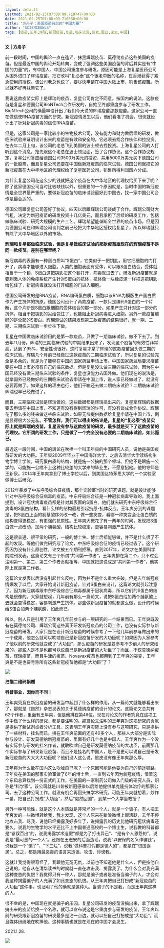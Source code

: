 ```yaml
---
layout: default
Lastmod: 2021-02-25T07:08:09.710747+00:00
date: 2021-02-25T07:08:09.710580+00:00
title: "方舟子：美国疫苗背后的“中国力量”"
author: "SCIENCEOWLS"
tags: [疫苗,王年,辉瑞,新冠疫苗,复星,临床试验,研发,蛋白,论文,中国]
---
```


**文 | 方舟子**

前一段时间，中国的舆论一直在造谣、抹黑辉瑞疫苗、莫德纳疫苗这些美国的疫苗。但是最近中国的舆论开始转向，变成了强调这些美国疫苗的背后其实是有“中国的力量”的，有中国人、中国公司重度参与研发。原因可能是上海复星医药公司从国外进口了辉瑞疫苗，把它改叫“复必泰”这个很老中医的名称，在香港获得了紧急使用的授权。该公司老总也说了，要尽快申请在中国大陆上市、销售该疫苗。所以就不好再抹黑它了。

我说这款疫苗实际上是辉瑞的疫苗，复星公司肯定不同意。按国内的说法，这款疫苗是复星和德国公司BioNTech合作研发的，自始至终都重度参与了研发工作。BioNTech公司的确最早设计出了我们今天说的辉瑞疫苗那款疫苗。这家公司一直在做信使RNA疫苗方面的研究。新冠疫情发生以后，他们看准了机会，很快就设计出了针对新冠病毒的信使RNA疫苗。

但是，这家公司是一家比较小的生物技术公司，没有能力和财力做后续的研发，做临床试验来证明设计出来的疫苗是有效和安全的。它必须去找合作伙伴和拉投资。在去年二月上旬，该公司的老总飞到美国的波士顿去找投资。上海复星公司的人打听到这个消息，抢先跟这个老总在波士顿见面，签了合作协议。这个合作协议规定，复星公司答应给德国公司3500万美元的投资，并用5000万美元买下德国公司的一批股票，而且复星公司还要在中国做新冠疫苗的临床试验。德国公司就把它的新冠疫苗在大中华地区的代理权给了复星医药公司，销售所得利润四六分成。

为什么复星公司花这么少的钱就把这个疫苗在大中华地区的代理权给买下来了呢？除了这家德国公司当时比较缺钱以外，很重要的一个原因就是，当时中国的新冠疫情是全世界最严重的，要做新冠疫苗的临床试验最好到中国去，找一家中国公司合作是最合适的。

德国公司跟复星公司签好了协议，四天以后跟辉瑞公司谈成了合作。辉瑞公司财大气粗，决定为新冠疫苗的研发投资十几亿美元，而且承担了后续的研发工作，包括做临床试验、研究大规模的生产工艺。辉瑞希望能垄断全世界的疫苗市场，但是因为德国公司在和辉瑞公司谈判之前已经把大中华地区授权给复星了，所以辉瑞就只有除了大中华地区以外的市场。

**辉瑞和复星都做临床试验，但是复星做临床试验的那款疫苗跟现在的辉瑞疫苗不是同一款疫苗。差别在哪里呢？**

新冠病毒的表面有一种蛋白质叫“S蛋白”，它类似于一把钥匙，用它把细胞的门打开了，病毒才能够进入细胞。人类的细胞表面有受体，可以跟S蛋白结合，受体就相当于一个锁，S蛋白这把钥匙把这个锁打开，病毒就进去了。研发新冠疫苗就是要刺激人体的免疫系统产生针对S蛋白的抗体，抗体像一块橡皮泥一样把这把钥匙给包住了，新冠病毒就没法打开细胞的门进入细胞。

德国公司研发的是RNA疫苗，RNA编码蛋白质，细胞以该RNA为模版生产蛋白质作为产生抗体的抗原。德国公司设计了两款疫苗，一款只是编码S蛋白的一个片断，这个片断是S蛋白跟细胞的受体结合的那一部分。如果产生只针对这一部分的抗体，相当于把钥匙的尖给包住了，也能阻止新冠病毒进入细胞。另外一款疫苗编码的是全部的S蛋白。辉瑞测试的结果发现第二款疫苗的结果很好，就一期、二期、三期临床试验一步步往下做。

复星在中国做临床试验用的是第一款疫苗，只做了一期临床试验，做不下去了。到去年11月份，辉瑞的三期临床试验的中期结果出来了，发现这个疫苗的有效性非常高，达到了95%，安全性也很好。这时复星才拿了辉瑞的这款疫苗回头做二期的临床试验。辉瑞几个月前已经做过这款疫苗的二期临床试验了，所以复星的试验完全是多余的，就是为了能够在中国向国家药监申请上市。中国国家药监局要求疫苗要在中国上市必须有自己的临床数据。但是复星没法做三期的临床试验，因为在中国已经没有做三期临床试验的条件，复星也没能力去国外做。他们现在的说法是，就拿国外已经做好的三期临床试验去申请在中国上市，说人家已经做过了，就没有必要再做了。如果这样的理由也行，他们干嘛还去做二期临床试验？二期临床试验辉瑞也早已经做过了。

而且，三期临床试验是辉瑞做的，这些数据都是辉瑞搞出来的。复星拿辉瑞的数据要去申请在中国上市，不知道有没有得到辉瑞的许可，有没有谈成合作协议。辉瑞花了那么多的钱来做这些临床试验，如果无偿提供数据给复星申请在中国上市，倒是显得很大公无私。**不管怎样，我们可以得出的结论是，复星的“复必泰”疫苗实际上就是辉瑞的疫苗，复星没有参与这款疫苗的研发，最多就是买下了这款疫苗的代理权。它所谓的研发工作，只是做了一个完全没有必要的二期临床试验，如此而已。**

最近这一段时间，中国的舆论在吹捧一个叫王年爽的中国研究人员，说他是美国疫苗研发的大功臣。王年爽2009年毕业于中国海洋大学，之后去清华大学读结构生物学博士学位，研究蛋白质的结构，就是施一公搞的那个领域。但他不是跟施一公学的，可能施一公瞧不上这种比较差的大学来的毕业生，不愿意招他。他的导师是王新泉。2014年王年爽拿到了博士学位以后，到美国达特茅思大学的一个实验室做博士后研究。

2012年暴发了中东呼吸综合征疫情，那个实验室当时的研究课题，就是设计能够针对中东呼吸综合征病毒的疫苗。中东呼吸综合征是一种冠状病毒导致的，我上面提到，设计冠状病毒疫苗都是针对其表面的S蛋白。他们就去研究中东呼吸综合征病毒的S蛋白结构，看什么样的结构最易引起抗原-抗体反应。王年爽分到的课题是，把S蛋白上面的氨基酸序列改一改，做一些突变，看哪一种突变会让蛋白质的结构变得更稳定，有更强的抗原性。王年爽大概花了有一两年的时间，发现把S蛋白做一点改动，加两个脯氨酸，结构比较稳定，更容易刺激产生抗体。

这是很普通、很平常的研究，一般的博士生、博士后都能够做，并不是什么很了不起的发现。等他们做完研究写了论文，中东呼吸综合征的疫情已经过去了。这个研究因为没有什么原创性，论文被五个期刊拒稿。直到2017年，论文才在美国科学院院刊发表。这篇论文有三个所谓“共同第一作者”，王年爽排在第二个，只不过会注明第一、第二、第三个作者贡献相等，中国就把这说成是“共同第一作者”，他实际上就是第二作者。

这篇论文发表以后没有引起什么反响，因为并不是什么重大突破。但是去年新冠疫情爆发了以后，大家开始设计新冠疫苗，针对S蛋白来设计，这篇论文就引起注意了。因为新冠病毒跟中东呼吸综合征病毒都属于冠状病毒，所以它们的S蛋白的结构是很像的。大家就想起，几年前有那么一篇论文，说把S蛋白给加两个脯氨酸上去就会变得稳定，容易刺激产生抗体。那些做新冠疫苗的就都这么做，设计的时候给S蛋白加两个脯氨酸，如此而已。

所以，别人只是引用了王年爽几年前参与的一项研究的一个结果而已。王年爽既没有在莫德纳公司、辉瑞公司这些真正研发新冠疫苗的公司工作，也没有实际参与新冠疫苗的研发，人家只是在设计新冠疫苗的时候参考了一下他几年前参与做出来的一个成果，他怎么就可以吹嘘自己是新冠疫苗研发的大功臣呢？如果因为人家参考了他以前的研究他就变成了“大功臣”，那么疫苗的研发是要参考不少前人的研究结果的，那些人是不是也都可以说自己是新冠疫苗的大功臣了？而且，不仅莫德纳疫苗、辉瑞疫苗，而且牛津的疫苗、Novavax疫苗也都用到了王年爽的突变，王年爽是不是也要号称所有这些新冠疫苗他都是“大功臣”了？

![](https://images.weserv.nl/?url=https%3A//mmbiz.qpic.cn/mmbiz_png/MsBQGWXRB3zXvQibjf691iaNibm27iaA5GULAPWzn2VCykyFgnKZMSsP21QpOMMtsRsoCW0okibvMozz72WwN8Lqkjw/640%3Fwx_fmt%3Dpng)

**扫描二维码捐赠**  

**科普事业，因你而不同！**

王年爽究竟在新冠疫苗的研发当中起到了什么样的作用，从一篇论文就能够看出来了，那就是《自然》杂志发表的关于莫德纳疫苗的设计的论文。这篇论文总共有62个作者，里面有王年爽，但是他排在第46位。现在对论文的作者究竟在这项工作中做了什么样的研究，都是要注明的。那篇论文注明的王年爽对这项研究的贡献是提供了新试剂或者分析工具。这表明王年爽实际上没有参与这项研究，只是提供了一些材料，挂名而已。排在王年爽前面的还有40多个人，那些人大部分是实际参与设计、研发莫德纳新冠疫苗的，里面有好几个也是中国人。王年爽作为一个没有实际参与研发的挂名作者，就敢吹嘘自己是研发莫德纳疫苗的大功臣，前面那几个实际参与了研发新冠疫苗、而且不是挂名的中国人，是不是更可以说自己是研发新冠疫苗的大大大大功臣呢？他们没人这么说，脸皮没有像王年爽那么厚。

王年爽为什么敢在国内这么吹嘘自己呢？一个原因可能是他要为自己的前途铺路。王年爽在美国的那家实验室做了6年的博士后，一直到去年因为新冠疫情，借着这个东风总算找到一份正式的工作，在美国的一家制药公司做入门级的研究人员，职称是“科学家”。该公司就是川普被新冠感染以后给他提供单克隆抗体治疗的那家公司。去了这种公司工作，就没有机会再回头搞学术研究。可能王年爽就想着，炒作一番，把自己打扮成“大功臣”，然后“毅然回国”，到某一个大学当教授？

另外一种可能性，就是这个人本质就是非常坏的一个人，就是一个骗子。有人把王年爽发的一些微博转给我，我才发现，这个人原来在新浪微博上很活跃，去年不停地攻击我、骂我，说他已经揭露我好多年了，说揭露我的历史比他研究冠状病毒还要久，说我的生物学的水平还比不上中国普通高校的一个博士生，说我做的科普都是“错误百出”的，说我揭露学术造假“都是为了打击异己”、“是有个人恩怨的”，说我是“最可恶的一个人”。还跟在王志安的后面造谣，说我“以安保的名义诈骗钱”，说我是一个“骗子”、“下三烂”，说我“做科普打假都是骗人的”，都是在“恨国误民”。总之，都是用最恶毒的语言来造谣、攻击、诽谤我。

这就让我觉得很奇怪了。我跟他无冤无仇，以前也不知道他是什么人，但是按他自己说的，他自从在清华读书的时候就一直在攻击我、揭露我了。为什么会对我充满这种变态的仇恨？我觉得只有一种人，那就是骗子或者是准备当骗子的人，才会对我这种揭露骗子的人充满了如此变态的仇恨。从王年爽把自己打扮成“新冠疫苗的大功臣”这件事，也证明了他的确就是这种人。当骗子的不是我，而是王年爽这样的人。

很不幸的是，中国现在就是骗子的乐园。复星公司研发的疫苗没搞出来，拿了辉瑞搞出来的疫苗给换一个名称，就可以宣布说这是它重度参与研发的疫苗。王年爽以前的研究跟新冠疫苗的研发最多是沾一点边，就可以把自己打扮成是“大功臣”，而且媒体纷纷地在吹捧他。这种事情也就是在现在的中国才会发生。

2021.1.28.

![](https://images.weserv.nl/?url=https%3A//mmbiz.qpic.cn/mmbiz_jpg/MsBQGWXRB3xZ5wuC8WvlLdib4asapMufvbnfB1KZoOfCX3uvsVOZaJiaCh3gehEPDyjEgQbovXkO9t587bJb5icSw/640%3Fwx_fmt%3Djpeg)

